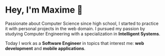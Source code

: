 # Hey, I'm Maxime 👋

Passionate about Computer Science since high school, I started to practice it with personal projects in the web domain. I pursued my passion by studying Computer Engineering with a specialization in **Intelligent Systems**.

Today I work as a **Software Engineer** in topics that interest me: **web development** and **mobile applications**.
